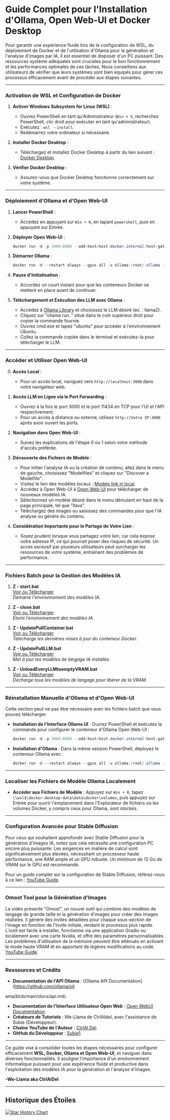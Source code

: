 # Guide Complet pour l'Installation d'Ollama, Open Web-UI et Docker Desktop

Pour garantir une expérience fluide lors de la configuration de WSL, du déploiement de Docker et de l'utilisation d'Ollama pour la génération et l'analyse d'images par IA, il est essentiel de disposer d'un PC puissant. Des ressources système adéquates sont cruciales pour le bon fonctionnement et les performances optimales de ces tâches. Nous conseillons aux utilisateurs de vérifier que leurs systèmes sont bien équipés pour gérer ces processus efficacement avant de procéder aux étapes suivantes.

---

### **Activation de WSL et Configuration de Docker**

1. **Activer Windows Subsystem for Linux (WSL)** :
   - Ouvrez PowerShell en tant qu'Administrateur (`Win + S`, recherchez PowerShell, clic droit pour exécuter en tant qu'administrateur).
   - Exécutez : `wsl --install`.
   - Redémarrez votre ordinateur si nécessaire.

2. **Installer Docker Desktop** :
   - Téléchargez et installez Docker Desktop à partir du lien suivant : [Docker Desktop](https://www.docker.com/products/docker-desktop/).

3. **Vérifier Docker Desktop** :
   - Assurez-vous que Docker Desktop fonctionne correctement sur votre système.

---

### **Déploiement d'Ollama et d'Open Web-UI**

1. **Lancer PowerShell** :
   - Accédez en appuyant sur `Win + R`, en tapant `powershell`, puis en appuyant sur Entrée.

2. **Déployer Open Web-UI** :
   ```powershell
   docker run -d -p 3000:8080 --add-host=host.docker.internal:host-gateway -v open-webui:/app/backend/data --name open-webui --restart always ghcr.io/open-webui/open-webui:main
   ```

3. **Démarrer Ollama** :
   ```powershell
   docker run -d --restart always --gpus all -v ollama:/root/.ollama -p 11434:11434 --name ollama ollama/ollama
   ```

4. **Pause d'Initialisation** :
   - Accordez un court instant pour que les conteneurs Docker se mettent en place avant de continuer.

5. **Téléchargement et Exécution des LLM avec Ollama** :
   - Accédez à [Ollama Library](https://ollama.com/library) et choisissez le LLM désiré (ex. : llama2).
   - Cliquez sur "ollama run.." situé dans le coin supérieur droit pour copier la commande fournie.
   - Ouvrez cmd.exe et tapez "ubuntu" pour accéder à l'environnement Ubuntu.
   - Collez la commande copiée dans le terminal et exécutez-la pour télécharger le LLM.

---

### **Accéder et Utiliser Open Web-UI**

0. **Accès Local** :
   - Pour un accès local, naviguez vers `http://localhost:3000` dans votre navigateur web.

1. **Accès LLM en Ligne via le Port Forwarding** :
   - Ouvrez à la fois le port 3000 et le port 11434 en TCP pour l'UI et l'API respectivement.
   - Pour un accès à distance ou externe, utilisez `http://Votre IP:3000` après avoir ouvert les ports.

2. **Navigation dans Open Web-UI** :
   - Suivez les explications de l'étape 0 ou 1 selon votre méthode d'accès préférée.

3. **Découverte des Fichiers de Modèle** :
   - Pour initier l'analyse IA ou la création de contenu, allez dans le menu de gauche, choisissez "Modelfiles" et cliquez sur "Discover a Modelfile".
   - Visitez le lien des modèles locaux : [Models link in local](http://localhost:3000/modelfiles/).
   - Accédez à Open Web-UI à [Open Web-UI](https://openwebui.com/) pour télécharger de nouveaux modèles IA.
   - Sélectionnez un modèle désiré dans le menu déroulant en haut de la page principale, tel que "llava".
   - Téléchargez des images ou saisissez des commandes pour que l'IA analyse ou génère du contenu.

4. **Considération Importante pour le Partage de Votre Lien** :
   - Soyez prudent lorsque vous partagez votre lien, car cela expose votre adresse IP, ce qui pourrait poser des risques de sécurité. Un accès excessif par plusieurs utilisateurs peut surcharger les ressources de votre système, entraînant des problèmes de performance.

---

### **Fichiers Batch pour la Gestion des Modèles IA**

1. **Z - start.bat**  
   [Voir ou Télécharger](https://github.com/CtrlAiDel/How-to-Run-Multiple-AI-Models-with-Ollama-and-Open-WebUI-in-Docker/blob/main/Z%20-%20start.bat)  
   *Démarre l'environnement des modèles IA.*

2. **Z - close.bat**  
   [Voir ou Télécharger](https://github.com/CtrlAiDel/How-to-Run-Multiple-AI-Models-with-Ollama-and-Open-WebUI-in-Docker/blob/main/Z%20-%20close.bat)  
   *Éteint l'environnement des modèles IA.*

3. **Z - UpdatePullContainer.bat**  
   [Voir ou Télécharger](https://github.com/CtrlAiDel/How-to-Run-Multiple-AI-Models-with-Ollama-and-Open-WebUI-in-Docker/blob/main/Z%20-%20UpdatePullContainer.bat)  
   *Télécharge les dernières mises à jour du conteneur Docker.*

4. **Z - UpdatePullLLM.bat**  
   [Voir ou Télécharger](https://github.com/CtrlAiDel/How-to-Run-Multiple-AI-Models-with-Ollama-and-Open-WebUI-in-Docker/blob/main/Z%20-%20UpdatePullLLM.bat)  
   *Met à jour les modèles de langage IA installés.*

5. **Z - UnloadEveryLLMtoemptyVRAM.bat**  
   [Voir ou Télécharger](https://github.com/CtrlAiDel/How-to-Run-Multiple-AI-Models-with-Ollama-and-Open-WebUI-in-Docker/blob/main/Z%20-%20UnloadEveryLLMtoemptyVRAM.bat)  
   *Décharge tous les modèles de langage pour libérer de la VRAM.*

---

### **Réinstallation Manuelle d'Ollama et d'Open Web-UI**

Cette section peut ne pas être nécessaire avec les fichiers batch que vous pouvez télécharger.

- **Installation de l'Interface Ollama UI** :
   Ouvrez PowerShell et exécutez la commande pour configurer le conteneur d'Ollama Open Web-UI :
   ```powershell
   docker run -d -p 3000:8080 --add-host=host.docker.internal:host-gateway -v open-webui:/app/backend/data --name open-webui --restart always ghcr.io/open-webui/open-webui:main
   ```

- **Installation d'Ollama** :
   Dans la même session PowerShell, déployez le conteneur Ollama avec :
   ```powershell
   docker run -d --restart always --gpus all -v ollama:/root/.ollama -p 11434:11434 --name ollama ollama/ollama
   ```

---

### **Localiser les Fichiers de Modèle Ollama Localement**

- **Accéder aux Fichiers de Modèle** : Appuyez sur `Win + R`, tapez `\\wsl$\docker-desktop-data\data\docker\volumes`, puis appuyez sur Entrée pour ouvrir l'emplacement dans l'Explorateur de fichiers où les volumes Docker, y compris ceux pour Ollama, sont stockés.

---

### **Configuration Avancée pour Stable Diffusion**

Pour ceux qui souhaitent approfondir avec Stable Diffusion pour la génération d'images IA, notez que cela nécessite une configuration PC encore plus puissante. Les exigences en matière de calcul sont significativement plus élevées, nécessitant un processeur haute performance, une RAM ample et un GPU robuste. Un minimum de 12 Go de VRAM sur le GPU est recommandé.

Pour un guide complet sur la configuration de Stable Diffusion, référez-vous à ce lien : [YouTube Guide](https://www.youtube.com/watch?v=A0xUnf5302k&pp=ygUXbG9jYWwgaW1hZ2UgIHVuY2Vuc29yZWQ%3D).

---

### **Omost Tool pour la Génération d'Images**

La vidéo présente "Omost", un nouvel outil qui combine des modèles de langage de grande taille et la génération d'images pour créer des images réalistes. Il génère des invites détaillées pour chaque sous-section de l'image en fonction de l'invite initiale, rendant le processus plus rapide. L'outil est facile à installer, fonctionne via une application Gradio ou localement avec une carte Nvidia, et offre des paramètres personnalisables. Les problèmes d'utilisation de la mémoire peuvent être atténués en activant le mode haute VRAM et en apportant de légères modifications au code. [YouTube Guide](https://www.youtube.com/watch?v=RKxrXkVpPoE).

---

### **Ressources et Crédits**

- **Documentation de l'API Ollama** : [Ollama API Documentation](https://github.com/ollama/oll

ama/blob/main/docs/api.md).
- **Documentation de l'Interface Utilisateur Open Web** : [Open WebUI Documentation](https://github.com/open-webui/open-webui).
- **Créateurs de Tutoriels** : We-Llama de CtrlAIdel, avec l'assistance de Subie (Développeur).
- **Chaîne YouTube de l'Auteur** : [CtrlAI Del](https://www.youtube.com/@ctrl_ai_del).
- **GitHub du Développeur** : [Subie1](https://github.com/Subie1).

---

Ce guide vise à consolider toutes les étapes nécessaires pour configurer efficacement **WSL, Docker, Ollama et Open Web-UI**, et naviguer dans diverses fonctionnalités. Il souligne l'importance d'un environnement informatique puissant pour une expérience fluide et productive dans l'exploitation des modèles IA pour la génération et l'analyse d'images.

**-We-Llama aka CtrlAiDel**

---

## Historique des Étoiles

[![Star History Chart](https://api.star-history.com/svg?repos=CtrlAiDel/How-to-Run-Multiple-AI-Models-with-Ollama-and-Open-WebUI-in-Docker&type=Date)](https://star-history.com/#CtrlAiDel/How-to-Run-Multiple-AI-Models-with-Ollama-and-Open-WebUI-in-Docker&Date)
